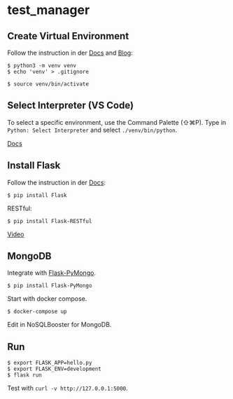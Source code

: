 # test_manager


## Create Virtual Environment

Follow the instruction in der [Docs](https://docs.python.org/3/tutorial/venv.html) and [Blog](https://medium.com/@jtpaasch/the-right-way-to-use-virtual-environments-1bc255a0cba7):

    $ python3 -m venv venv
    $ echo 'venv' > .gitignore

    $ source venv/bin/activate

## Select Interpreter (VS Code)

To select a specific environment, use the Command Palette (⇧⌘P).
Type in ```Python: Select Interpreter``` and select ```./venv/bin/python```.

[Docs](https://code.visualstudio.com/docs/python/environments)

## Install Flask

Follow the instruction in der [Docs](http://flask.pocoo.org/):

    $ pip install Flask

RESTful: 

    $ pip install Flask-RESTful

[Video](https://www.youtube.com/watch?v=s_ht4AKnWZg)

##  MongoDB
Integrate with [Flask-PyMongo](https://flask-pymongo.readthedocs.io/en/latest/).

    $ pip install Flask-PyMongo
    
Start with docker compose.

    $ docker-compose up 

Edit in NoSQLBooster for MongoDB.

##  Run

    $ export FLASK_APP=hello.py
    $ export FLASK_ENV=development
    $ flask run

Test with ```curl -v http://127.0.0.1:5000```.
